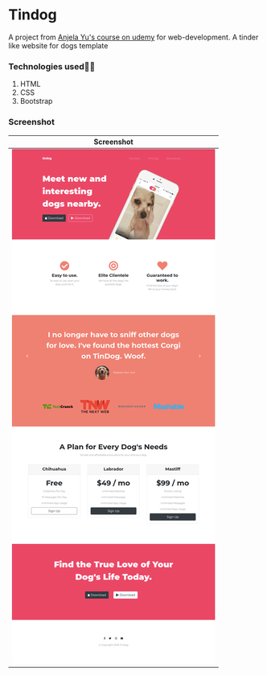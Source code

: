 # Tindog 

A project from [Anjela Yu's course on udemy](https://www.udemy.com/course/the-complete-web-development-bootcamp) for web-development. A tinder like website for dogs template 

### Technologies used👨‍💻
   1. HTML
   2. CSS
   3. Bootstrap
   
### Screenshot

| Screenshot |
|------------|
|<img src="/Screenshot.png"> |

